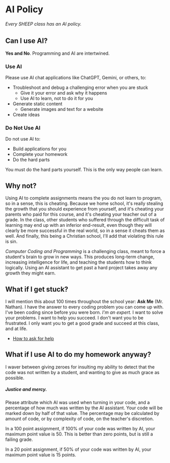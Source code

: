 <script setup>
    import HowManyYearsAgo from "./components/HowManyYearsAgo.vue";
</script>

# AI Policy

###### Every SHEEP class has an AI policy.

## Can I use AI?

**Yes and No**. Programming and AI are intertwined.

### Use AI

Please use AI chat applications like ChatGPT, Gemini, or others, to:

- Troubleshoot and debug a challenging error when you are stuck
  - Give it your error and ask why it happens
  - Use AI to learn, not to do it for you
- Generate static content
  - Generate images and text for a website
- Create ideas

### Do Not Use AI

Do not use AI to:

- Build applications for you
- Complete your homework
- Do the hard parts

You must do the hard parts yourself. This is the only way people can learn.

## Why not?

Using AI to complete assignments means the you do not learn to program, so in a sense, this is cheating. Because we home school, it's really stealing the growth that you should experience from yourself, and it's cheating your parents who paid for this course, and it's cheating your teacher out of a grade. In the class, other students who suffered through the difficult task of learning may end up with an inferior end-result, even though they will clearly be more successful in the real world, so in a sense it cheats them as well. And finally, this being a Christian school, I'll add that violating this rule is sin.

_Computer Coding and Programming_ is a challenging class, meant to force a student's brain to grow in new ways. This produces long-term change, increasing intelligence for life, and teaching the students how to think logically. Using an AI assistant to get past a hard project takes away any growth they might earn.

## What if I get stuck?

I will mention this about 100 times throughout the school year: **Ask Me** (Mr. Nathan). I have the answer to every coding problem you can come up with. I've been coding since before you were born. _I'm an expert._ I want to solve your problems. I want to help you succeed. I don't want you to be frustrated. I only want you to get a good grade and succeed at this class, and at life.

- [How to ask for help](how-to-ask-for-help)

## What if I use AI to do my homework anyway?

I waver between giving zeroes for insulting my ability to detect that the code was not written by a student, and wanting to give as much grace as possible.

##### Justice _and_ mercy.

Please attribute which AI was used when turning in your code, and a percentage of how much was written by the AI assistant. Your code will be marked down by half of that value. The percentage may be calculated by amount of code, or by complexity of code, on the teacher's discretion.

In a 100 point assignment, if 100% of your code was written by AI, your maximum point value is 50. This is better than zero points, but is still a failing grade.

In a 20 point assignment, if 50% of your code was written by AI, your maximum point value is 15 points.
